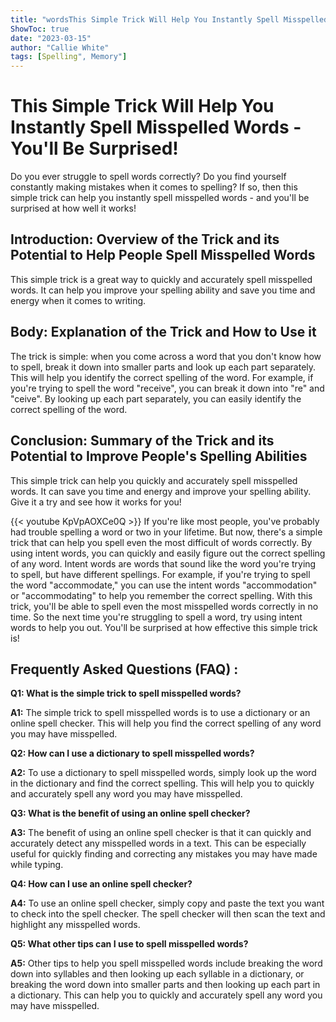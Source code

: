 ```yaml
---
title: "wordsThis Simple Trick Will Help You Instantly Spell Misspelled Words - You'll Be Surprised!"
ShowToc: true 
date: "2023-03-15"
author: "Callie White" 
tags: [Spelling", Memory"]
---
```

# This Simple Trick Will Help You Instantly Spell Misspelled Words - You'll Be Surprised!

Do you ever struggle to spell words correctly? Do you find yourself constantly making mistakes when it comes to spelling? If so, then this simple trick can help you instantly spell misspelled words - and you'll be surprised at how well it works!

## Introduction: Overview of the Trick and its Potential to Help People Spell Misspelled Words

This simple trick is a great way to quickly and accurately spell misspelled words. It can help you improve your spelling ability and save you time and energy when it comes to writing.

## Body: Explanation of the Trick and How to Use it

The trick is simple: when you come across a word that you don't know how to spell, break it down into smaller parts and look up each part separately. This will help you identify the correct spelling of the word. For example, if you're trying to spell the word "receive", you can break it down into "re" and "ceive". By looking up each part separately, you can easily identify the correct spelling of the word.

## Conclusion: Summary of the Trick and its Potential to Improve People's Spelling Abilities

This simple trick can help you quickly and accurately spell misspelled words. It can save you time and energy and improve your spelling ability. Give it a try and see how it works for you!

{{< youtube KpVpAOXCe0Q >}} 
If you're like most people, you've probably had trouble spelling a word or two in your lifetime. But now, there's a simple trick that can help you spell even the most difficult of words correctly. By using intent words, you can quickly and easily figure out the correct spelling of any word. Intent words are words that sound like the word you're trying to spell, but have different spellings. For example, if you're trying to spell the word "accommodate," you can use the intent words "accommodation" or "accommodating" to help you remember the correct spelling. With this trick, you'll be able to spell even the most misspelled words correctly in no time. So the next time you're struggling to spell a word, try using intent words to help you out. You'll be surprised at how effective this simple trick is!

## Frequently Asked Questions (FAQ) :
**Q1: What is the simple trick to spell misspelled words?**

**A1:** The simple trick to spell misspelled words is to use a dictionary or an online spell checker. This will help you find the correct spelling of any word you may have misspelled.

**Q2: How can I use a dictionary to spell misspelled words?**

**A2:** To use a dictionary to spell misspelled words, simply look up the word in the dictionary and find the correct spelling. This will help you to quickly and accurately spell any word you may have misspelled.

**Q3: What is the benefit of using an online spell checker?**

**A3:** The benefit of using an online spell checker is that it can quickly and accurately detect any misspelled words in a text. This can be especially useful for quickly finding and correcting any mistakes you may have made while typing.

**Q4: How can I use an online spell checker?**

**A4:** To use an online spell checker, simply copy and paste the text you want to check into the spell checker. The spell checker will then scan the text and highlight any misspelled words.

**Q5: What other tips can I use to spell misspelled words?**

**A5:** Other tips to help you spell misspelled words include breaking the word down into syllables and then looking up each syllable in a dictionary, or breaking the word down into smaller parts and then looking up each part in a dictionary. This can help you to quickly and accurately spell any word you may have misspelled.





